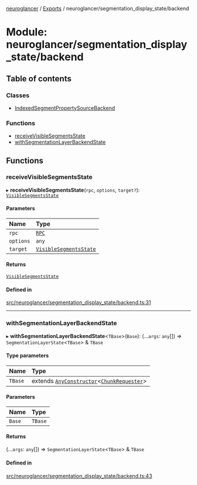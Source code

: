 [neuroglancer](../README.md) / [Exports](../modules.md) / neuroglancer/segmentation\_display\_state/backend

# Module: neuroglancer/segmentation\_display\_state/backend

## Table of contents

### Classes

- [IndexedSegmentPropertySourceBackend](../classes/neuroglancer_segmentation_display_state_backend.IndexedSegmentPropertySourceBackend.md)

### Functions

- [receiveVisibleSegmentsState](neuroglancer_segmentation_display_state_backend.md#receivevisiblesegmentsstate)
- [withSegmentationLayerBackendState](neuroglancer_segmentation_display_state_backend.md#withsegmentationlayerbackendstate)

## Functions

### receiveVisibleSegmentsState

▸ **receiveVisibleSegmentsState**(`rpc`, `options`, `target?`): [`VisibleSegmentsState`](../interfaces/neuroglancer_segmentation_display_state_base.VisibleSegmentsState.md)

#### Parameters

| Name | Type |
| :------ | :------ |
| `rpc` | [`RPC`](../classes/neuroglancer_worker_rpc.RPC.md) |
| `options` | `any` |
| `target` | [`VisibleSegmentsState`](../interfaces/neuroglancer_segmentation_display_state_base.VisibleSegmentsState.md) |

#### Returns

[`VisibleSegmentsState`](../interfaces/neuroglancer_segmentation_display_state_base.VisibleSegmentsState.md)

#### Defined in

[src/neuroglancer/segmentation_display_state/backend.ts:31](https://github.com/ActiveBrainAtlas2/neuroglancer/blob/91617476/src/neuroglancer/segmentation_display_state/backend.ts#L31)

___

### withSegmentationLayerBackendState

▸ **withSegmentationLayerBackendState**<`TBase`\>(`Base`): (...`args`: `any`[]) => `SegmentationLayerState`<`TBase`\> & `TBase`

#### Type parameters

| Name | Type |
| :------ | :------ |
| `TBase` | extends [`AnyConstructor`](neuroglancer_util_mixin.md#anyconstructor)<[`ChunkRequester`](../interfaces/neuroglancer_chunk_manager_backend.ChunkRequester.md)\> |

#### Parameters

| Name | Type |
| :------ | :------ |
| `Base` | `TBase` |

#### Returns

(...`args`: `any`[]) => `SegmentationLayerState`<`TBase`\> & `TBase`

#### Defined in

[src/neuroglancer/segmentation_display_state/backend.ts:43](https://github.com/ActiveBrainAtlas2/neuroglancer/blob/91617476/src/neuroglancer/segmentation_display_state/backend.ts#L43)
